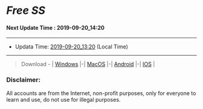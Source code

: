 
# *Free SS*

#### Next Update Time : 2019-09-20_14:20

---
* Updata Time: [2019-09-20_13:20](https://github.com/Geek-007/free-SS/blob/master/2019-09-20_13:20_FreeSS.txt) (Local Time)
---

> Download - | [Windows](https://github.com/shadowsocks/shadowsocks-windows/releases) |-| [MacOS](https://github.com/shadowsocks/shadowsocks-iOS/releases) |-| [Android](https://github.com/shadowsocks/shadowsocks-android/releases) |-| [IOS](https://itunes.apple.com/us/) |

### Disclaimer:
All accounts are from the Internet, non-profit purposes, only for everyone to learn and use, do not use for illegal purposes.
<br>
